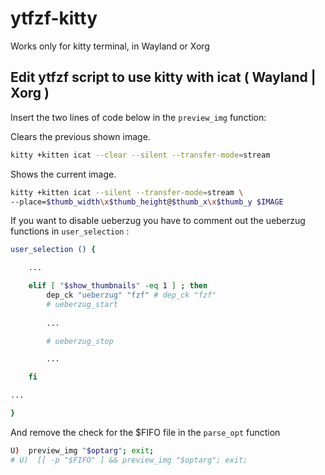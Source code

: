# ytfzf-kitty
Works only for kitty terminal, in Wayland or Xorg

## Edit ytfzf script to use kitty with icat ( Wayland | Xorg )

Insert the two lines of code below in the `preview_img` function:

Clears the previous shown image.
```sh
kitty +kitten icat --clear --silent --transfer-mode=stream  
```

Shows the current image.
```sh
kitty +kitten icat --silent --transfer-mode=stream \
--place=$thumb_width\x$thumb_height@$thumb_x\x$thumb_y $IMAGE  
```

If you want to disable ueberzug you have to comment out the ueberzug functions in `user_selection` :

```sh
user_selection () {

	...

	elif [ "$show_thumbnails" -eq 1 ] ; then 
		dep_ck "ueberzug" "fzf" # dep_ck "fzf"
		# ueberzug_start
	
		...

		# ueberzug_stop

		...

	fi

...

}
```

And remove the check for the $FIFO file in the `parse_opt` function
```sh
U)  preview_img "$optarg"; exit; 
# U)  [[ -p "$FIFO" ] && preview_img "$optarg"; exit; 
```

<!-- ```sh -->
<!-- # Insert in function preview_img -->
<!--   # Clear prev Images -->
<!--     kitty +kitten icat --clear --silent --transfer-mode=stream   -->
<!--   # Disp cur Image -->
<!--     kitty +kitten icat --silent --transfer-mode=stream --place=$thumb_width\x$thumb_height@$thumb_x\x$thumb_y $IMAGE   -->
<!-- ``` -->
